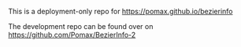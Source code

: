 This is a deployment-only repo for https://pomax.github.io/bezierinfo

The development repo can be found over on https://github.com/Pomax/BezierInfo-2
